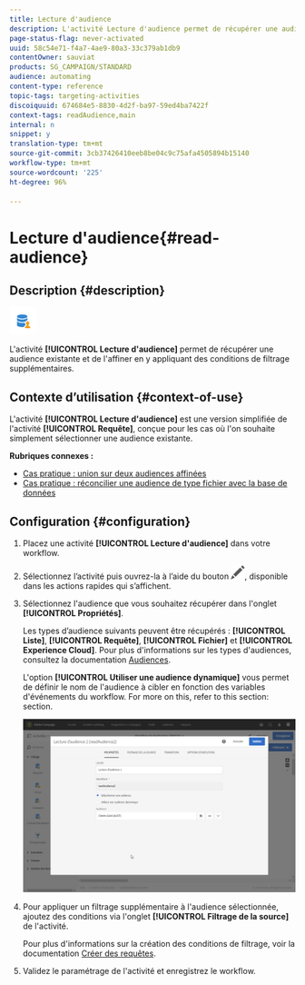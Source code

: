 ```yaml
---
title: Lecture d'audience
description: L'activité Lecture d'audience permet de récupérer une audience existante et de l'affiner en y appliquant des conditions de filtrage supplémentaires.
page-status-flag: never-activated
uuid: 58c54e71-f4a7-4ae9-80a3-33c379ab1db9
contentOwner: sauviat
products: SG_CAMPAIGN/STANDARD
audience: automating
content-type: reference
topic-tags: targeting-activities
discoiquuid: 674684e5-8830-4d2f-ba97-59ed4ba7422f
context-tags: readAudience,main
internal: n
snippet: y
translation-type: tm+mt
source-git-commit: 3cb37426410eeb8be04c9c75afa4505894b15140
workflow-type: tm+mt
source-wordcount: '225'
ht-degree: 96%

---
```



# Lecture d&#39;audience{#read-audience}

## Description {#description}

![](assets/prefill.png)

L&#39;activité **[!UICONTROL Lecture d&#39;audience]** permet de récupérer une audience existante et de l&#39;affiner en y appliquant des conditions de filtrage supplémentaires.

## Contexte d’utilisation {#context-of-use}

L&#39;activité **[!UICONTROL Lecture d&#39;audience]** est une version simplifiée de l&#39;activité **[!UICONTROL Requête]**, conçue pour les cas où l&#39;on souhaite simplement sélectionner une audience existante.

**Rubriques connexes :**

* [Cas pratique : union sur deux audiences affinées](../../automating/using/union-on-two-refined-audiences.md)
* [Cas pratique : réconcilier une audience de type fichier avec la base de données](../../automating/using/reconcile-file-audience-with-database.md)

## Configuration {#configuration}

1. Placez une activité **[!UICONTROL Lecture d&#39;audience]** dans votre workflow.
1. Sélectionnez l’activité puis ouvrez-la à l’aide du bouton ![](assets/edit_darkgrey-24px.png), disponible dans les actions rapides qui s’affichent.
1. Sélectionnez l&#39;audience que vous souhaitez récupérer dans l&#39;onglet **[!UICONTROL Propriétés]**.

   Les types d’audience suivants peuvent être récupérés : **[!UICONTROL Liste]**, **[!UICONTROL Requête]**, **[!UICONTROL Fichier]** et **[!UICONTROL Experience Cloud]**. Pour plus d&#39;informations sur les types d&#39;audiences, consultez la documentation [Audiences](../../audiences/using/about-audiences.md).

   L&#39;option **[!UICONTROL Utiliser une audience dynamique]** vous permet de définir le nom de l&#39;audience à cibler en fonction des variables d&#39;événements du workflow. For more on this, refer to this section: [](../../automating/using/customizing-workflow-external-parameters.md) section.

   ![](assets/readaudience_activity1.png)

1. Pour appliquer un filtrage supplémentaire à l&#39;audience sélectionnée, ajoutez des conditions via l&#39;onglet **[!UICONTROL Filtrage de la source]** de l&#39;activité.

   Pour plus d&#39;informations sur la création des conditions de filtrage, voir la documentation [Créer des requêtes](../../automating/using/editing-queries.md#creating-queries).

1. Validez le paramétrage de l&#39;activité et enregistrez le workflow.
